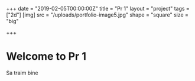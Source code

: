+++
date = "2019-02-05T00:00:00Z"
title = "Pr 1"
layout = "project"
tags = ["2d"]
[img]
src = "/uploads/portfolio-image5.jpg"
shape = "square"
size = "big"

+++

# Welcome to Pr 1

Sa traim bine